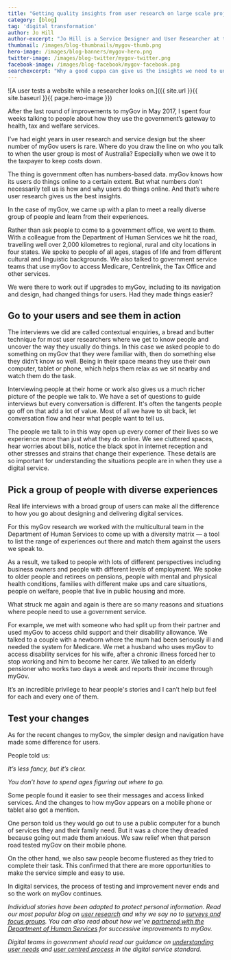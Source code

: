 ```yaml
---
title: "Getting quality insights from user research on large scale projects"
category: [blog]
tag: 'digital transformation'
author: Jo Hill
author-excerpt: "Jo Hill is a Service Designer and User Researcher at the DTA."
thumbnail: /images/blog-thumbnails/mygov-thumb.png
hero-image: /images/blog-banners/mygov-hero.png
twitter-image: /images/blog-twitter/mygov-twitter.png
facebook-image: /images/blog-facebook/mygov-facebook.png
searchexcerpt: "Why a good cuppa can give us the insights we need to understand how people experience government. In this blog, we look at user research on one of the federal government’s largest and busiest digital gateways, myGov."
---
```

![A user tests a website while a researcher looks on.]({{ site.url }}{{ site.baseurl }}{{ page.hero-image }})

After the last round of improvements to myGov in May 2017, I spent four weeks talking to people about how they use the government’s gateway to health, tax and welfare services.

I’ve had eight years in user research and service design but the sheer number of myGov users is rare. Where do you draw the line on who you talk to when the user group is most of Australia? Especially when we owe it to the taxpayer to keep costs down.

The thing is government often has numbers-based data. myGov knows how its users do things online to a certain extent. But what numbers don’t necessarily tell us is how and why users do things online. And that’s where user research gives us the best insights.

In the case of myGov, we came up with a plan to meet a really diverse group of people and learn from their experiences.

Rather than ask people to come to a government office, we went to them. With a colleague from the Department of Human Services we hit the road, travelling well over 2,000 kilometres to regional, rural and city locations in four states. We spoke to people of all ages, stages of life and from different cultural and linguistic backgrounds. We also talked to government service teams  that use myGov to access Medicare, Centrelink, the Tax Office and other services.

We were there to work out if upgrades to myGov, including to its navigation and design, had changed things for users. Had they made things easier?

## Go to your users and see them in action

The interviews we did are called contextual enquiries, a bread and butter technique for most user researchers where we get to know people and uncover the way they usually do things. In this case we asked people to do something on myGov that they were familiar with, then do something else they didn't know so well. Being in their space means they use their own computer, tablet or phone, which helps them relax as we sit nearby and watch them do the task.

Interviewing people at their home or work also gives us a much richer picture of the people we talk to. We have a set of questions to guide interviews but every conversation is different. It's often the tangents people go off on that add a lot of value. Most of all we have to sit back, let conversation flow and hear what people want to tell us.

The people we talk to in this way open up every corner of their lives so we experience more than just what they do online. We see cluttered spaces, hear worries about bills, notice the black spot in internet reception and other stresses and strains that change their experience. These details are so important for understanding the situations people are in when they use a digital service.

## Pick a group of people with diverse experiences

Real life interviews with a broad group of users can make all the difference to how you go about designing and delivering digital services.

For this myGov research we worked with the multicultural team in the Department of Human Services to come up with a diversity matrix &mdash; a tool to list the range of experiences out there and match them against the users we speak to.

As a result, we talked to people with lots of different perspectives including business owners and people with different levels of employment. We spoke to older people and retirees on pensions, people with mental and physical health conditions, families with different make ups and care situations, people on welfare, people that live in public housing and more.

What struck me again and again is there are so many reasons and situations where people need to use a government service.

For example, we met with someone who had split up from their partner and used myGov to access child support and their disability allowance. We talked to a couple with a newborn where the mum had been seriously ill and needed the system for Medicare. We met a husband who uses myGov to access disability services for his wife, after a chronic illness forced her to stop working and him to become her carer. We talked to an elderly pensioner who works two days a week and reports their income through myGov.

It’s an incredible privilege to hear people's stories and I can’t help but feel for each and every one of them.

## Test your changes

As for the recent changes to myGov, the simpler design and navigation have made some difference for users.

People told us:

_It’s less fancy, but it’s clear._

_You don’t have to spend ages figuring out where to go._

Some people found it easier to see their messages and access linked services. And the changes to how myGov appears on a mobile phone or tablet also got a mention.

One person told us they would go out to use a public computer for a bunch of services they and their family need. But it was a chore they dreaded because going out made them anxious. We saw relief when that person road tested myGov on their mobile phone.

On the other hand, we also saw people become flustered as they tried to complete their task. This confirmed that there are more opportunities to make the service simple and easy to use.  

In digital services, the process of testing and improvement never ends and so the work on myGov continues.

_Individual stories have been adapted to protect personal information. Read our most popular blog on [user research](https://www.dta.gov.au/blog/i-want-a-pony/) and why we say no to [surveys and focus groups](https://www.dta.gov.au/blog/surveys-and-focus-groups/). You can also read about how we’ve [partnered with the Department of Human Services](https://www.dta.gov.au/blog/parterning-to-deliver-better-government-services/) for successive improvements to myGov._

_Digital teams in government should read our guidance on [understanding user needs](https://www.dta.gov.au/standard/1-user-needs/) and [user centred process](https://www.dta.gov.au/standard/3-agile-and-user-centred/) in the digital service standard._
